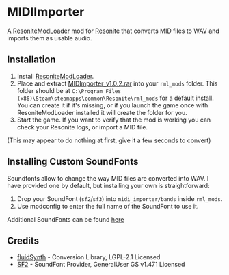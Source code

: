 # MIDIImporter

A [ResoniteModLoader](https://github.com/resonite-modding-group/ResoniteModLoader) mod for [Resonite](https://resonite.com/) that converts MID files to WAV and imports them as usable audio.

## Installation
1. Install [ResoniteModLoader](https://github.com/resonite-modding-group/ResoniteModLoader).
1. Place and extract [MIDImporter_v1.0.2.rar](https://github.com/dfgHiatus/MIDIImporter/releases/tag/v1.0.2) into your `rml_mods` folder. This folder should be at `C:\Program Files (x86)\Steam\steamapps\common\Resonite\rml_mods` for a default install. You can create it if it's missing, or if you launch the game once with ResoniteModLoader installed it will create the folder for you.
1. Start the game. If you want to verify that the mod is working you can check your Resonite logs, or import a MID file.

(This may appear to do nothing at first, give it a few seconds to convert)

## Installing Custom SoundFonts
Soundfonts allow to change the way MID files are converted into WAV. I have provided one by default, but installing your own is straightforward:

1. Drop your SoundFont (`sf2`/`sf3`) into `midi_importer/bands` inside `rml_mods`.
2. Use modconfig to enter the full name of the SoundFont to use it.

Additional SoundFonts can be found [here](https://github.com/FluidSynth/fluidsynth/wiki/SoundFont)

## Credits
- [fluidSynth](https://github.com/FluidSynth/fluidsynth) - Conversion Library, LGPL-2.1 Licensed
- [SF2](http://www.schristiancollins.com/generaluser.php) - SoundFont Provider, GeneralUser GS v1.471 Licensed
